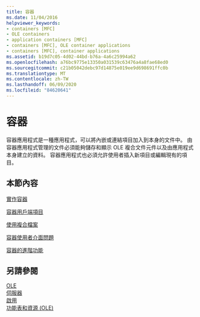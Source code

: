 ```yaml
---
title: 容器
ms.date: 11/04/2016
helpviewer_keywords:
- containers [MFC]
- OLE containers
- application containers [MFC]
- containers [MFC], OLE container applications
- containers [MFC], container applications
ms.assetid: b19d7c05-4d02-44bd-b76a-4a6c25994a62
ms.openlocfilehash: a76bc9775e13350a031539c63476a4a8fae68ed0
ms.sourcegitcommit: c21b05042debc97d14875e019ee9d698691ffc0b
ms.translationtype: MT
ms.contentlocale: zh-TW
ms.lasthandoff: 06/09/2020
ms.locfileid: "84620641"
---
```

# <a name="containers"></a>容器

容器應用程式是一種應用程式，可以將內嵌或連結項目加入到本身的文件中。 由容器應用程式管理的文件必須能夠儲存和顯示 OLE 複合文件元件以及由應用程式本身建立的資料。 容器應用程式也必須允許使用者插入新項目或編輯現有的項目。

## <a name="in-this-section"></a>本節內容

[實作容器](containers-implementing-a-container.md)

[容器用戶端項目](containers-client-items.md)

[使用複合檔案](containers-compound-files.md)

[容器使用者介面問題](containers-user-interface-issues.md)

[容器的進階功能](containers-advanced-features.md)

## <a name="see-also"></a>另請參閱

[OLE](ole-in-mfc.md)<br/>
[伺服器](servers.md)<br/>
[啟用](activation-cpp.md)<br/>
[功能表和資源 (OLE)](menus-and-resources-ole.md)

